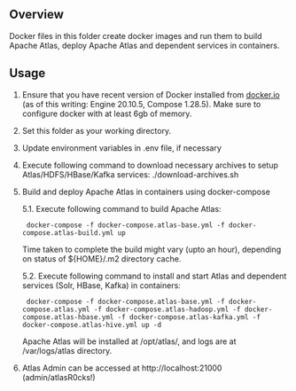 <!---
Licensed to the Apache Software Foundation (ASF) under one
or more contributor license agreements.  See the NOTICE file
distributed with this work for additional information
regarding copyright ownership.  The ASF licenses this file
to you under the Apache License, Version 2.0 (the
"License"); you may not use this file except in compliance
with the License.  You may obtain a copy of the License at

  http://www.apache.org/licenses/LICENSE-2.0

Unless required by applicable law or agreed to in writing,
software distributed under the License is distributed on an
"AS IS" BASIS, WITHOUT WARRANTIES OR CONDITIONS OF ANY
KIND, either express or implied.  See the License for the
specific language governing permissions and limitations
under the License.
-->

## Overview

Docker files in this folder create docker images and run them to build Apache Atlas, deploy Apache Atlas and dependent services in containers.

## Usage

1. Ensure that you have recent version of Docker installed from [docker.io](http://www.docker.io) (as of this writing: Engine 20.10.5, Compose 1.28.5).
   Make sure to configure docker with at least 6gb of memory.

2. Set this folder as your working directory.

3. Update environment variables in .env file, if necessary

4. Execute following command to download necessary archives to setup Atlas/HDFS/HBase/Kafka services:
     ./download-archives.sh

5. Build and deploy Apache Atlas in containers using docker-compose

   5.1. Execute following command to build Apache Atlas:

        docker-compose -f docker-compose.atlas-base.yml -f docker-compose.atlas-build.yml up

   Time taken to complete the build might vary (upto an hour), depending on status of ${HOME}/.m2 directory cache.

   5.2. Execute following command to install and start Atlas and dependent services (Solr, HBase, Kafka) in containers:

        docker-compose -f docker-compose.atlas-base.yml -f docker-compose.atlas.yml -f docker-compose.atlas-hadoop.yml -f docker-compose.atlas-hbase.yml -f docker-compose.atlas-kafka.yml -f docker-compose.atlas-hive.yml up -d

   Apache Atlas will be installed at /opt/atlas/, and logs are at /var/logs/atlas directory.

6. Atlas Admin can be accessed at http://localhost:21000 (admin/atlasR0cks!)
